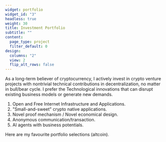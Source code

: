 ```yaml
---
widget: portfolio
widget_id: "3"
headless: true
weight: 30
title: Investment Portfolio
subtitle: ""
content:
  page_type: project
  filter_default: 0
design:
  columns: "2"
  view: 2
  flip_alt_rows: false
---
```

As a long-term believer of cryptocurrency, I actively invest in crypto venture projects with nontrivial technical contributions in decentralization, no matter in bull/bear cycle. I prefer the Technological innovations that can disrupt existing business models or generate new demands.

1. Open and Free Internet Infrastructure and Applications. 
2. "Small-and-sweet" crypto native applications. 
2. Novel proof mechanism / Novel economical design. 
3. Anonymous communication/transaction.
5. AI agents with business potentials. 

Here are my favourite portfolio selections (altcoin).